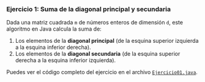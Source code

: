 ### Ejercicio 1: Suma de la diagonal principal y secundaria

Dada una matriz cuadrada `m` de números enteros de dimensión `d`, este algoritmo en Java calcula la suma de:

1. Los elementos de la **diagonal principal** (de la esquina superior izquierda a la esquina inferior derecha).
2. Los elementos de la **diagonal secundaria** (de la esquina superior derecha a la esquina inferior izquierda).

Puedes ver el código completo del ejercicio en el archivo [`Ejercicio01.java`](./Ejercicio01.java).
